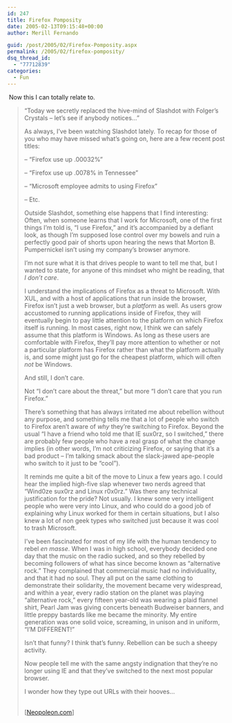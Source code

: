 ```yaml
---
id: 247
title: Firefox Pomposity
date: 2005-02-13T09:15:48+00:00
author: Merill Fernando

guid: /post/2005/02/Firefox-Pomposity.aspx
permalink: /2005/02/firefox-pomposity/
dsq_thread_id:
  - "77712839"
categories:
  - Fun
---
```

<DIV class=Section1>
<P>&nbsp;Now this I can totally relate to. </P>
<BLOCKQUOTE style="MARGIN-TOP: 5pt; MARGIN-BOTTOM: 5pt">
<DIV>
<P xmlns="http://www.w3.org/1999/xhtml">“Today we secretly replaced the hive-mind of Slashdot with Folger’s Crystals – let’s see if anybody notices…” </P>
<P xmlns="http://www.w3.org/1999/xhtml">As always, I’ve been watching Slashdot lately. To recap for those of you who may have missed what’s going on, here are a few recent post titles: </P>
<P xmlns="http://www.w3.org/1999/xhtml">– “Firefox use up .00032%” </P>
<P xmlns="http://www.w3.org/1999/xhtml">– “Firefox use up .0078% in Tennessee” </P>
<P xmlns="http://www.w3.org/1999/xhtml">– “Microsoft employee admits to using Firefox” </P>
<P xmlns="http://www.w3.org/1999/xhtml">– Etc. </P>
<P xmlns="http://www.w3.org/1999/xhtml">Outside Slashdot, something else happens that I find interesting: Often, when someone learns that I work for Microsoft, one of the first things I’m told is, “I use Firefox,” and it’s accompanied by a defiant look, as though I’m supposed lose control over my bowels and ruin a perfectly good pair of shorts upon hearing the news that Morton B. Pumpernickel isn’t using my company’s browser anymore. </P>
<P xmlns="http://www.w3.org/1999/xhtml">I’m not sure what it is that drives people to want to tell me that, but I wanted to state, for anyone of this mindset&nbsp;who might be reading, that <EM>I don’t care</EM>. </P>
<P xmlns="http://www.w3.org/1999/xhtml">I understand the implications of Firefox as a threat to Microsoft. With XUL, and with a host of applications that run inside the browser, Firefox isn’t just a web browser, but a <EM>platform</EM> as well. As users grow accustomed to running applications inside of Firefox, they will eventually begin to pay little attention to the platform on which Firefox itself is running. In most cases, right now, I think we can safely assume that this platform is Windows. As long as these users are comfortable with Firefox, they’ll pay more attention to whether or not a particular platform has Firefox rather than what the platform actually is, and some might just go for the cheapest platform, which will often <EM>not</EM> be Windows. </P>
<P xmlns="http://www.w3.org/1999/xhtml">And still, I don’t care. </P>
<P xmlns="http://www.w3.org/1999/xhtml">Not “I don’t care about the threat,” but more “I don’t care that you run Firefox.” </P>
<P xmlns="http://www.w3.org/1999/xhtml">There’s something that has always irritated me about rebellion without any purpose, and something tells me that a lot of people who switch to Firefox aren’t aware of <EM>why</EM> they’re switching to Firefox. Beyond the usual “I have a friend who told me that IE sux0rz, so I switched,” there are probably few people who have a real grasp of what the change implies (in other words, I’m not criticizing Firefox, or saying that it’s a bad product – I’m talking smack about the slack-jawed ape-people who switch to it just to be “cool”). </P>
<P xmlns="http://www.w3.org/1999/xhtml">It reminds me quite a bit of the move to Linux a few years ago. I could hear the implied high-five slap whenever two nerds agreed that “Wind0ze sux0rz and Linux r0x0rz.” Was there any technical justification for the pride? Not usually. I knew some very intelligent people who were very into Linux, and who could do a good job of explaining why Linux worked for them in certain situations, but I also knew a lot of&nbsp;non geek types who switched just because it was cool to&nbsp;trash Microsoft. </P>
<P xmlns="http://www.w3.org/1999/xhtml">I’ve been fascinated for most of my life with the human tendency to rebel <EM>en masse</EM>. When I was in high school, everybody decided one day that the music on the radio sucked, and so they rebelled by becoming followers of what has since&nbsp;become known as “alternative rock.” They complained that commercial music had no individuality, and that it had no soul. They all put on the same clothing to demonstrate their solidarity, the movement became very widespread, and within a year, every radio station on the planet was playing “alternative rock,” every fifteen year-old was wearing a plaid flannel shirt, Pearl Jam was giving concerts beneath Budweiser banners, and little preppy bastards like me became the minority. My entire generation was one solid voice, screaming, in unison and in uniform, “I’M DIFFERENT!” </P>
<P xmlns="http://www.w3.org/1999/xhtml">Isn’t that funny? I think that’s funny. Rebellion can be such a sheepy activity. </P>
<P xmlns="http://www.w3.org/1999/xhtml">Now people tell me with the same angsty&nbsp;indignation that they’re no longer using IE and that they’ve switched to the next most popular browser. </P>
<P xmlns="http://www.w3.org/1999/xhtml">I wonder how they type out URLs with their hooves… </P></DIV>
<P class=MsoNormal><BR>[<A href="http://neopoleon.com/blog/posts/12473.aspx">Neopoleon.com</A>] </P></BLOCKQUOTE></DIV>